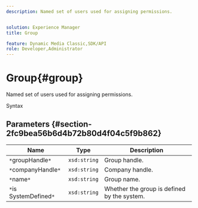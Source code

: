 ```yaml
---
description: Named set of users used for assigning permissions.


solution: Experience Manager
title: Group

feature: Dynamic Media Classic,SDK/API
role: Developer,Administrator
---
```


# Group{#group}

Named set of users used for assigning permissions.

 Syntax 

## Parameters {#section-2fc9bea56b6d4b72b80d4f04c5f9b862}

|  Name  | Type  | Description  |
|---|---|---|
|  `*`groupHandle`*`  | `xsd:string`  | Group handle.  |
|  `*`companyHandle`*`  | `xsd:string`  | Company handle.  |
|  `*`name`*`  | `xsd:string`  | Group name.  |
|  `*`is SystemDefined`*`  | `xsd:string`  | Whether the group is defined by the system.  |


